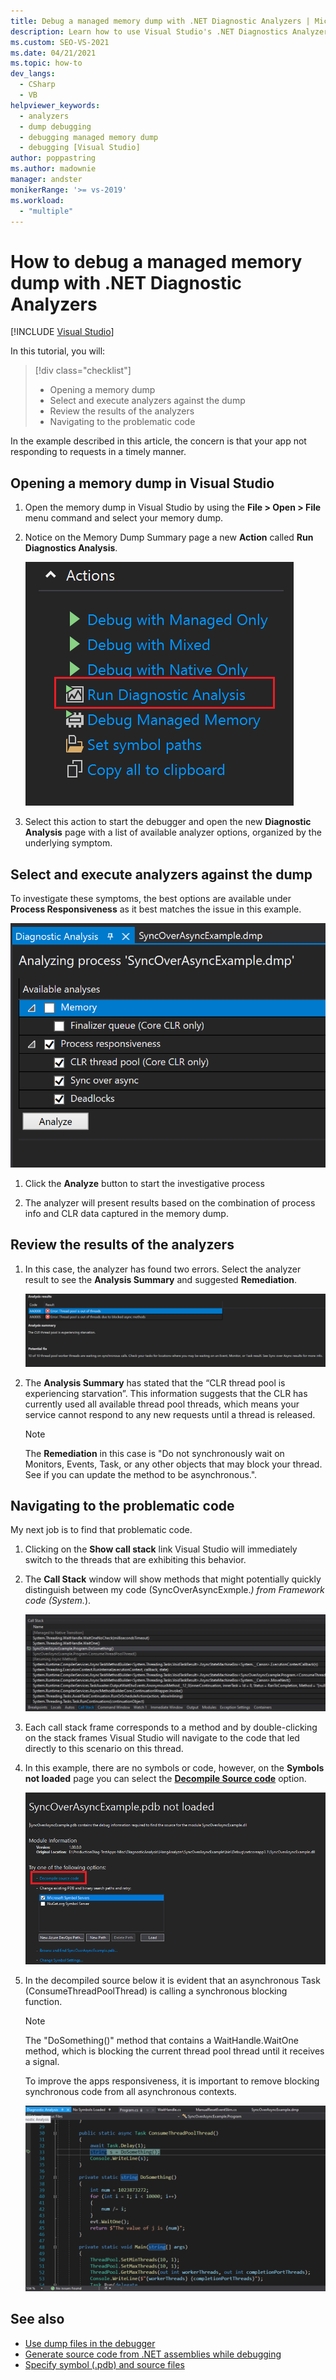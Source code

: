 ```yaml
---
title: Debug a managed memory dump with .NET Diagnostic Analyzers | Microsoft Docs
description: Learn how to use Visual Studio's .NET Diagnostics Analyzers to analyze a managed memory dump 
ms.custom: SEO-VS-2021
ms.date: 04/21/2021
ms.topic: how-to
dev_langs: 
  - CSharp
  - VB
helpviewer_keywords: 
  - analyzers
  - dump debugging
  - debugging managed memory dump
  - debugging [Visual Studio]
author: poppastring
ms.author: madownie
manager: andster
monikerRange: '>= vs-2019'
ms.workload: 
  - "multiple"
---
```

# How to debug a managed memory dump with .NET Diagnostic Analyzers

 [!INCLUDE [Visual Studio](~/includes/applies-to-version/vs-not-mac.md)]



In this tutorial, you will:

> [!div class="checklist"]
> * Opening a memory dump
> * Select and execute analyzers against the dump
> * Review the results of the analyzers
> * Navigating to the problematic code


In the example described in this article, the concern is that your app not responding to requests in a timely manner. 


## Opening a memory dump in Visual Studio

1. Open the memory dump in Visual Studio by using the **File > Open > File** menu command and select your memory dump.

1. Notice on the Memory Dump Summary page a new **Action** called **Run Diagnostics Analysis**.

   ![Action - Diagnostics Analysis](../debugger/media/diagnostic-analyzer-dump-summary-actions.png)

1. Select this action to start the debugger and open the new **Diagnostic Analysis** page with a list of available analyzer options, organized by the underlying symptom.


## Select and execute analyzers against the dump

To investigate these symptoms, the best options are available under **Process Responsiveness** as it best matches the issue in this example.

   ![Select diagnostics analyzers](../debugger/media/diagnostic-analyzer-diagnostics-analysis-window.png)

1. Click the **Analyze** button to start the investigative process 

1. The analyzer will present results based on the combination of process info and CLR data captured in the memory dump.
 
## Review the results of the analyzers

1. In this case, the analyzer has found two errors. Select the analyzer result to see the **Analysis Summary** and suggested **Remediation**.

   ![Diagnostics analyzers results](../debugger/media/diagnostic-analyzer-diagnostics-analysis-results.png)

1. The **Analysis Summary** has stated that the “CLR thread pool is experiencing starvation”. This information suggests that the CLR has currently used all available thread pool threads, which means your service cannot respond to any new requests until a thread is released.

    > [!NOTE] 
    > The **Remediation** in this case is "Do not synchronously wait on Monitors, Events, Task, or any other objects that may block your thread. See if you can update the method to be asynchronous.".

## Navigating to the problematic code

My next job is to find that problematic code.

1. Clicking on the **Show call stack** link Visual Studio will immediately switch to the threads that are exhibiting this behavior.

1. The **Call Stack** window will show methods that might potentially quickly distinguish between my code (SyncOverAsyncExmple.*) from Framework code (System.*).

   ![Diagnostics analyzers link to call stack](../debugger/media/diagnostic-analyzer-call-stack.png)

1. Each call stack frame corresponds to a method and by double-clicking on the stack frames Visual Studio will navigate to the code that led directly to this scenario on this thread.

1. In this example, there are no symbols or code, however, on the **Symbols not loaded** page you can select the **[Decompile Source code](../debugger/decompilation.md)** option.

   ![Decompilation](../debugger/media/diagnostic-analyzer-decompilation.png)

1. In the decompiled source below it is evident that an asynchronous Task (ConsumeThreadPoolThread) is calling a synchronous blocking function.

    > [!NOTE]  
    > The "DoSomething()" method that contains a WaitHandle.WaitOne method, which is blocking the current thread pool thread until it receives a signal.

   To improve the apps responsiveness, it is important to remove blocking synchronous code from all asynchronous contexts.

   ![Analyze decompiled code](../debugger/media/diagnostic-analyzer-decompiled-code.png)


## See also

* [Use dump files in the debugger](../debugger/using-dump-files.md)
* [Generate source code from .NET assemblies while debugging](../debugger/decompilation.md)
* [Specify symbol (.pdb) and source files](../debugger/specify-symbol-dot-pdb-and-source-files-in-the-visual-studio-debugger.md)
